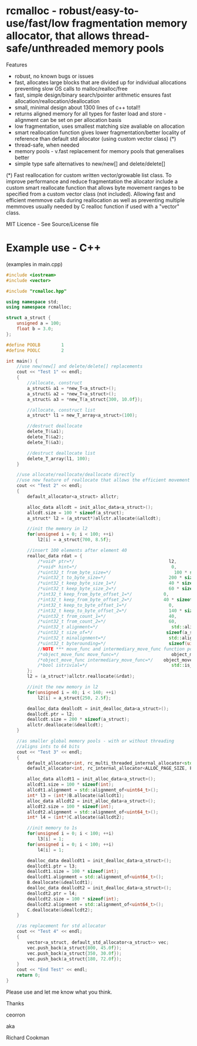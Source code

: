 # rcmalloc - robust/easy-to-use/fast/low fragmentation memory allocator, that allows thread-safe/unthreaded memory pools

Features
 - robust, no known bugs or issues
 - fast, allocates large blocks that are divided up for individual allocations preventing slow OS calls to malloc/realloc/free
 - fast, simple design/binary search/pointer arithmetic ensures fast allocation/reallocation/deallocation
 - small, minimal design about 1300 lines of c++ total!!
 - returns aligned memory for all types for faster load and store - alignment can be set on per allocation basis
 - low fragmentation, uses smallest matching size avaliable on allocation
 - smart reallocation function gives lower fragmentation/better locality of reference than default std allocator (using custom vector class) (*)
 - thread-safe, when needed
 - memory pools - v.fast replacement for memory pools that generalises better
 - simple type safe alternatives to new/new[] and delete/delete[]

(*) Fast reallocation for custom written vector/growable list class.
To improve performance and reduce fragmentation the allocator include a custom smart reallocate function that allows byte movement ranges to be specified from a custom vector class (not included). Allowing fast and efficient memmove calls during reallocation as well as preventing multiple memmoves usually needed by C realloc function if used with a "vector" class.

MIT Licence - See Source/License file

# Example use - C++

(examples in main.cpp)

```C++
#include <iostream>
#include <vector>

#include "rcmalloc.hpp"

using namespace std;
using namespace rcmalloc;

struct a_struct {
    unsigned a = 100;
    float b = 3.0;
};

#define POOLB        1
#define POOLC        2

int main() {
    //use new/new[] and delete/delete[] replacements
    cout << "Test 1" << endl;
    {
        //allocate, construct
        a_struct& a1 = *new_T<a_struct>();
        a_struct& a2 = *new_T<a_struct>();
        a_struct& a3 = *new_T(a_struct{300, 10.0f});

        //allocate, construct list
        a_struct* l1 = new_T_array<a_struct>(100);

        //destruct deallocate
        delete_T(&a1);
        delete_T(&a2);
        delete_T(&a3);

        //destruct deallocate list
        delete_T_array(l1, 100);
    }

    //use allocate/reallocate/deallocate directly
    //use new feature of reallocate that allows the efficient movement of memory when reallocating
    cout << "Test 2" << endl;
    {
        default_allocator<a_struct> allctr;

        alloc_data allcdt = init_alloc_data<a_struct>();
        allcdt.size = 100 * sizeof(a_struct);
        a_struct* l2 = (a_struct*)allctr.allocate(&allcdt);

        //init the memory in l2
        for(unsigned i = 0; i < 100; ++i)
            l2[i] = a_struct{700, 8.5f};

        //insert 100 elements after element 40
        realloc_data rdat = {
            /*void* ptr=*/                                    l2,
            /*void* hint=*/                                    0,
            /*uint32_t from_byte_size=*/                        100 * sizeof(a_struct),
            /*uint32_t to_byte_size=*/                        200 * sizeof(a_struct),
            /*uint32_t keep_byte_size_1=*/                    40 * sizeof(a_struct),
            /*uint32_t keep_byte_size_2=*/                    60 * sizeof(a_struct),
            /*int32_t keep_from_byte_offset_1=*/            0,
            /*int32_t keep_from_byte_offset_2=*/            40 * sizeof(a_struct),
            /*int32_t keep_to_byte_offset_1=*/                0,
            /*int32_t keep_to_byte_offset_2=*/                140 * sizeof(a_struct),
            /*uint32_t from_count_1=*/                        40,
            /*uint32_t from_count_2=*/                        60,
            /*uint32_t alignment=*/                            std::alignment_of<a_struct>(),
            /*uint32_t size_of=*/                            sizeof(a_struct),
            /*uint32_t minalignment=*/                        std::alignment_of<uintptr_t>(),
            /*uint32_t byterounding=*/                        sizeof(uintptr_t),
            //NOTE *** move_func and intermediary_move_func function pointers can be 0/NULL if std::is_trivially_copyable<a_struct>::value == true ***
            /*object_move_func move_func=*/                    object_move_generator<a_struct>::object_move,
            /*object_move_func intermediary_move_func=*/    object_move_generator<a_struct>::object_intermediary_move,
            /*bool istrivial=*/                                std::is_trivially_copyable<a_struct>::value
        };
        l2 = (a_struct*)allctr.reallocate(&rdat);

        //init the new memory in l2
        for(unsigned i = 40; i < 140; ++i)
            l2[i] = a_struct{250, 2.5f};

        dealloc_data deallcdt = init_dealloc_data<a_struct>();
        deallcdt.ptr = l2;
        deallcdt.size = 200 * sizeof(a_struct);
        allctr.deallocate(&deallcdt);
    }

    //as smaller global memory pools - with or without threading
    //aligns ints to 64 bits
    cout << "Test 3" << endl;
    {
        default_allocator<int, rc_multi_threaded_internal_allocator<std::mutex, ALLOC_PAGE_SIZE, POOLB>> B;
        default_allocator<int, rc_internal_allocator<ALLOC_PAGE_SIZE, POOLC>> C;

        alloc_data allcdt1 = init_alloc_data<a_struct>();
        allcdt1.size = 100 * sizeof(int);
        allcdt1.alignment = std::alignment_of<uint64_t>();
        int* l3 = (int*)B.allocate(&allcdt1);
        alloc_data allcdt2 = init_alloc_data<a_struct>();
        allcdt2.size = 100 * sizeof(int);
        allcdt2.alignment = std::alignment_of<uint64_t>();
        int* l4 = (int*)C.allocate(&allcdt2);

        //init memory to 1s
        for(unsigned i = 0; i < 100; ++i)
            l3[i] = 1;
        for(unsigned i = 0; i < 100; ++i)
            l4[i] = 1;

        dealloc_data deallcdt1 = init_dealloc_data<a_struct>();
        deallcdt1.ptr = l3;
        deallcdt1.size = 100 * sizeof(int);
        deallcdt1.alignment = std::alignment_of<uint64_t>();
        B.deallocate(&deallcdt1);
        dealloc_data deallcdt2 = init_dealloc_data<a_struct>();
        deallcdt2.ptr = l4;
        deallcdt2.size = 100 * sizeof(int);
        deallcdt2.alignment = std::alignment_of<uint64_t>();
        C.deallocate(&deallcdt2);
    }

    //as replacement for std allocator
    cout << "Test 4" << endl;
    {
        vector<a_struct, default_std_allocator<a_struct>> vec;
        vec.push_back(a_struct{800, 45.0f});
        vec.push_back(a_struct{350, 30.0f});
        vec.push_back(a_struct{180, 72.0f});
    }
    cout << "End Test" << endl;
    return 0;
}
```

Please use and let me know what you think.

Thanks

ceorron

aka

Richard Cookman

